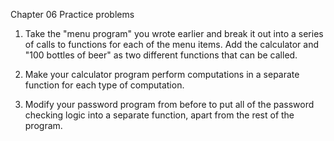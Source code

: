 Chapter 06 Practice problems

1. Take the "menu program" you wrote earlier and break it out into a series of calls to functions for each of the menu items. Add the calculator and "100 bottles of beer" as two different functions that can be called.

2. Make your calculator program perform computations in a separate function for each type of computation.

3. Modify your password program from before to put all of the password checking logic into a separate function, apart from the rest of the program.